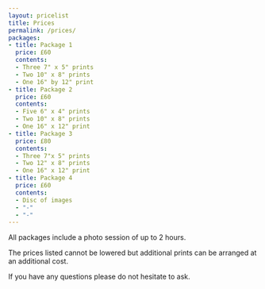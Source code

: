 ```yaml
---
layout: pricelist
title: Prices
permalink: /prices/
packages:
- title: Package 1
  price: £60
  contents:
  - Three 7" x 5" prints
  - Two 10" x 8" prints 
  - One 16" by 12" print
- title: Package 2 
  price: £60 
  contents: 
  - Five 6" x 4" prints
  - Two 10" x 8" prints 
  - One 16" x 12" print
- title: Package 3
  price: £80
  contents:
  - Three 7"x 5" prints
  - Two 12" x 8" prints
  - One 16" x 12" print  
- title: Package 4
  price: £60
  contents:
  - Disc of images
  - "-"
  - "-"
---
```


All packages include a photo session of up to 2 hours. 

The prices listed cannot be lowered but additional prints can be arranged at an additional cost. 

If you have any questions please do not hesitate to ask. 
